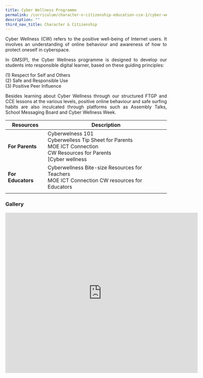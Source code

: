 ```yaml
---
title: Cyber Wellness Programme
permalink: /curriculum/character-n-citizenship-education-cce-1/cyber-wellness-programme/
description: ""
third_nav_title: Character & Citizenship
---
```

<p style="text-align: justify;">Cyber Wellness (CW) refers to the positive well-being of Internet users. It involves an understanding of online behaviour and awareness of how to protect oneself in cyberspace.

</p><p style="text-align: justify;">In GMS(P), the Cyber Wellness programme is designed to develop our students into responsible digital learner, based on these guiding principles:  

(1) Respect for Self and Others <br>
(2) Safe and Responsible Use <br>
(3) Positive Peer Influence
  
</p><p style="text-align: justify;">Besides learning about Cyber Wellness through our structured FTGP and CCE lessons at the various levels, positive online behaviour and safe surfing habits are also inculcated through platforms such as Assembly Talks, School Messaging Board and Cyber Wellness Week.</p>

| Resources | Description | 
| -------- | -------- |
| **For Parents** | Cyberwelness 101 <br> Cyberwelless Tip Sheet for Parents <br> MOE ICT Connection <br> CW Resources for Parents <br> [Cyber wellness | MOE][Resources](https://www.moe.gov.sg/education-in-sg/our-programmes/cyber-wellness)
| **For Educators** | Cyberwellness Bite-size Resources for Teachers <br> MOE ICT Connection CW resources for Educators |
| | |

<p></p>

### Gallery

<iframe allowfullscreen="true" height="500" width="600" frameborder="0" src="https://docs.google.com/presentation/d/e/2PACX-1vStQmqeBa63AuFmdwkI6jy0sM0PCDF0yjHJTLnuvynGjDfJ8VIGvY0rh6uQwlp3ubqv_EY5m5CmFqWU/embed?start=false&amp;loop=true&amp;delayms=10000"></iframe><p></p>

